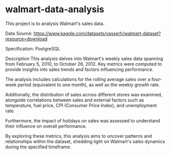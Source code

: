 # walmart-data-analysis

This project is to analysis Walmart's sales data. 

Data Source: https://www.kaggle.com/datasets/yasserh/walmart-dataset?resource=download

Specification:
PostgreSQL

Description 
This analysis delves into Walmart's weekly sales data spanning from February 5, 2010, to October 26, 2012. 
Key metrics were computed to provide insights into sales trends and factors influencing performance. 

The analysis includes calculations for the rolling average sales over a four-week period (equivalent to one month), as well as the weekly growth rate. 

Additionally, the distribution of sales across different stores was examined, alongside correlations between sales and external factors such as temperature, fuel price, CPI (Consumer Price Index), and unemployment rate. 

Furthermore, the impact of holidays on sales was assessed to understand their influence on overall performance. 

By exploring these metrics, this analysis aims to uncover patterns and relationships within the dataset, shedding light on Walmart's sales dynamics during the specified timeframe.



